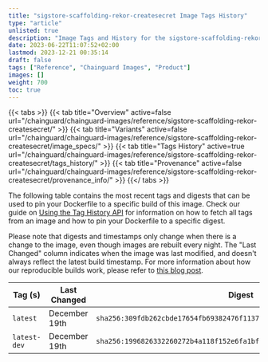 ```yaml
---
title: "sigstore-scaffolding-rekor-createsecret Image Tags History"
type: "article"
unlisted: true
description: "Image Tags and History for the sigstore-scaffolding-rekor-createsecret Chainguard Image"
date: 2023-06-22T11:07:52+02:00
lastmod: 2023-12-21 00:35:14
draft: false
tags: ["Reference", "Chainguard Images", "Product"]
images: []
weight: 700
toc: true
---
```


{{< tabs >}}
{{< tab title="Overview" active=false url="/chainguard/chainguard-images/reference/sigstore-scaffolding-rekor-createsecret/" >}}
{{< tab title="Variants" active=false url="/chainguard/chainguard-images/reference/sigstore-scaffolding-rekor-createsecret/image_specs/" >}}
{{< tab title="Tags History" active=true url="/chainguard/chainguard-images/reference/sigstore-scaffolding-rekor-createsecret/tags_history/" >}}
{{< tab title="Provenance" active=false url="/chainguard/chainguard-images/reference/sigstore-scaffolding-rekor-createsecret/provenance_info/" >}}
{{</ tabs >}}

The following table contains the most recent tags and digests that can be used to pin your Dockerfile to a specific build of this image. Check our guide on [Using the Tag History API](/chainguard/chainguard-images/using-the-tag-history-api/) for information on how to fetch all tags from an image and how to pin your Dockerfile to a specific digest.

Please note that digests and timestamps only change when there is a change to the image, even though images are rebuilt every night. The "Last Changed" column indicates when the image was last modified, and doesn't always reflect the latest build timestamp. For more information about how our reproducible builds work, please refer to [this blog post](https://www.chainguard.dev/unchained/reproducing-chainguards-reproducible-image-builds).

| Tag (s)       | Last Changed  | Digest                                                                    |
|---------------|---------------|---------------------------------------------------------------------------|
|  `latest`     | December 19th | `sha256:309fdb262cbde17654fb69382476f113727ba62a3c4755028baf2ac14cb0905d` |
|  `latest-dev` | December 19th | `sha256:1996826332260272b4a118f152e6fa1bf9f8866d4cf47bab42bf0bbfe5c16b02` |

